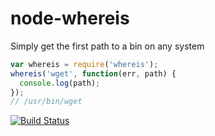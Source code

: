 node-whereis
============

Simply get the first path to a bin on any system

```js
var whereis = require('whereis');
whereis('wget', function(err, path) {
  console.log(path);
});
// /usr/bin/wget
```

[![Build Status](https://secure.travis-ci.org/vvo/node-whereis.png?branch=master)](http://travis-ci.org/vvo/node-whereis)
